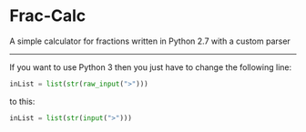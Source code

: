 # Frac-Calc
A simple calculator for fractions written in Python 2.7 with a custom parser

---

If you want to use Python 3 then you just have to change the following line:
```python
inList = list(str(raw_input(">")))
```
to this:
```python
inList = list(str(input(">")))
```
